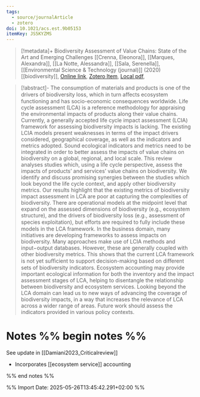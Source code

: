 ```yaml
---
tags:
  - source/journalArticle
  - zotero
doi: 10.1021/acs.est.9b05153
itemKey: JS5KYZMS
---
```

>[!metadata]+
> Biodiversity Assessment of Value Chains: State of the Art and Emerging Challenges
> [[Crenna, Eleonora]], [[Marques, Alexandra]], [[La Notte, Alessandra]], [[Sala, Serenella]], 
> [[Environmental Science & Technology (journal)]] (2020)
> [[biodiversity]], 
> [Online link](https://pubs.acs.org/doi/10.1021/acs.est.9b05153), [Zotero Item](zotero://select/library/items/JS5KYZMS), [Local pdf](file://C:/Users/aburg/Documents/references/zotero/storage/HPR2YXPM/crenna-et-al-2020-biodiversity-assessment-of-value-chains-state-of-the-art-and-emerging-challenges.pdf), 

>[!abstract]-
>The consumption of materials and products is one of the drivers of biodiversity loss, which in turn aﬀects ecosystem functioning and has socio-economic consequences worldwide. Life cycle assessment (LCA) is a reference methodology for appraising the environmental impacts of products along their value chains. Currently, a generally accepted life cycle impact assessment (LCIA) framework for assessing biodiversity impacts is lacking. The existing LCIA models present weaknesses in terms of the impact drivers considered, geographical coverage, as well as the indicators and metrics adopted. Sound ecological indicators and metrics need to be integrated in order to better assess the impacts of value chains on biodiversity on a global, regional, and local scale. This review analyses studies which, using a life cycle perspective, assess the impacts of products’ and services’ value chains on biodiversity. We identify and discuss promising synergies between the studies which look beyond the life cycle context, and apply other biodiversity metrics. Our results highlight that the existing metrics of biodiversity impact assessment in LCA are poor at capturing the complexities of biodiversity. There are operational models at the midpoint level that expand on the assessed dimensions of biodiversity (e.g., ecosystem structure), and the drivers of biodiversity loss (e.g., assessment of species exploitation), but eﬀorts are required to fully include these models in the LCA framework. In the business domain, many initiatives are developing frameworks to assess impacts on biodiversity. Many approaches make use of LCIA methods and input−output databases. However, these are generally coupled with other biodiversity metrics. This shows that the current LCA framework is not yet suﬃcient to support decision-making based on diﬀerent sets of biodiversity indicators. Ecosystem accounting may provide important ecological information for both the inventory and the impact assessment stages of LCA, helping to disentangle the relationship between biodiversity and ecosystem services. Looking beyond the LCA domain can lead us to new ways of advancing the coverage of biodiversity impacts, in a way that increases the relevance of LCA across a wider range of areas. Future work should assess the indicators provided in various policy contexts.

# Notes %% begin notes %% 

 See update in [[Damiani2023_Criticalreview]]
- Incorporates [[ecosystem service]] accounting

%% end notes %%




%% Import Date: 2025-05-26T13:45:42.291+02:00 %%
